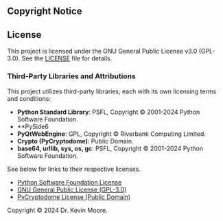 ## Copyright Notice

## License

This project is licensed under the GNU General Public License v3.0 (GPL-3.0). See the [LICENSE](LICENSE) file for details.

### Third-Party Libraries and Attributions

This project utilizes third-party libraries, each with its own licensing terms and conditions:

- **Python Standard Library**: PSFL, Copyright © 2001-2024 Python Software Foundation.
- **PySide6 
- **PyQtWebEngine**: GPL, Copyright © Riverbank Computing Limited.
- **Crypto (PyCryptodome)**: Public Domain.
- **base64, urllib, sys, os, gc**: PSFL, Copyright © 2001-2024 Python Software Foundation.

See below for links to their respective licenses.

- [Python Software Foundation License](https://docs.python.org/3/license.html)
- [GNU General Public License (GPL-3.0)](https://www.gnu.org/licenses/gpl-3.0.html)
- [PyCryptodome License (Public Domain)](https://github.com/Legrandin/pycryptodome/blob/main/LICENSE)

Copyright © 2024 Dr. Kevin Moore.

